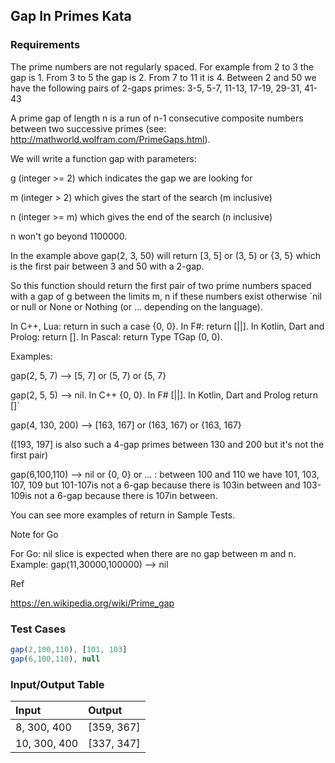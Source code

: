## Gap In Primes Kata

### Requirements 

The prime numbers are not regularly spaced. For example from 2 to 3 the gap is 1. From 3 to 5 the gap is 2. From 7 to 11 it is 4. Between 2 and 50 we have the following pairs of 2-gaps primes: 3-5, 5-7, 11-13, 17-19, 29-31, 41-43

A prime gap of length n is a run of n-1 consecutive composite numbers between two successive primes (see: http://mathworld.wolfram.com/PrimeGaps.html).

We will write a function gap with parameters:

g (integer >= 2) which indicates the gap we are looking for

m (integer > 2) which gives the start of the search (m inclusive)

n (integer >= m) which gives the end of the search (n inclusive)

n won't go beyond 1100000.

In the example above gap(2, 3, 50) will return [3, 5] or (3, 5) or {3, 5} which is the first pair between 3 and 50 with a 2-gap.

So this function should return the first pair of two prime numbers spaced with a gap of g between the limits m, n if these numbers exist otherwise `nil or null or None or Nothing (or ... depending on the language).

In C++, Lua: return in such a case {0, 0}. In F#: return [||]. In Kotlin, Dart and Prolog: return []. In Pascal: return Type TGap (0, 0).

Examples:

gap(2, 5, 7) --> [5, 7] or (5, 7) or {5, 7}

gap(2, 5, 5) --> nil. In C++ {0, 0}. In F# [||]. In Kotlin, Dart and Prolog return []`

gap(4, 130, 200) --> [163, 167] or (163, 167) or {163, 167}

([193, 197] is also such a 4-gap primes between 130 and 200 but it's not the first pair)

gap(6,100,110) --> nil or {0, 0} or ... : between 100 and 110 we have 101, 103, 107, 109 but 101-107is not a 6-gap because there is 103in between and 103-109is not a 6-gap because there is 107in between.

You can see more examples of return in Sample Tests.

Note for Go

For Go: nil slice is expected when there are no gap between m and n. Example: gap(11,30000,100000) --> nil

Ref

https://en.wikipedia.org/wiki/Prime_gap

### Test Cases

```JavaScript
gap(2,100,110), [101, 103]
gap(6,100,110), null
```

### Input/Output Table

| Input               | Output                      |
| :------------------ | :-------------------------- |
| 8, 300, 400         | [359, 367] |
| 10, 300, 400        | [337, 347]         |